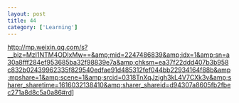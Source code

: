 ```yaml
---
layout: post
title: 44
category: ['Learning']
---
```


http://mp.weixin.qq.com/s?__biz=MzI1NTM4ODIxMw==&amp;mid=2247486839&amp;idx=1&amp;sn=a30a8fff284ef953685ba32f98839e7a&amp;chksm=ea37f22ddd407b3b958c832b02439962335f829540edfae91d485312fef044bb22934164f88b&amp;mpshare=1&amp;scene=1&amp;srcid=0318TnXqJzigh3kL4V7CXk3v&amp;sharer_sharetime=1616032138410&amp;sharer_shareid=d94307a8605fb2fbec271a8d8c5a0a86#rd]


